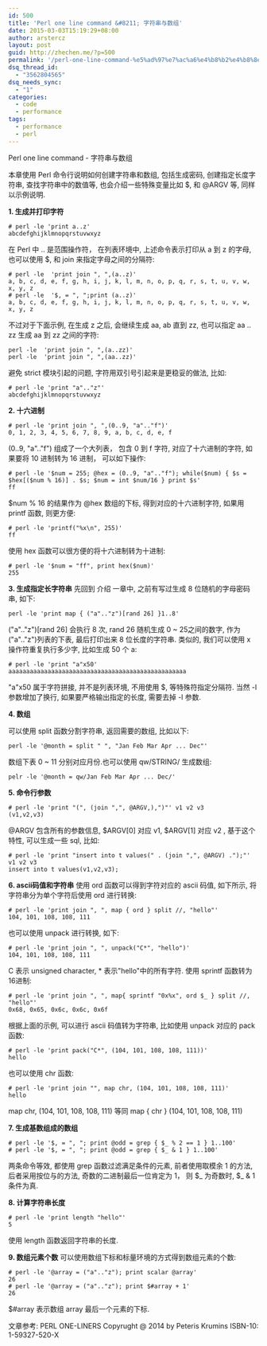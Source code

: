 ```yaml
---
id: 500
title: 'Perl one line command &#8211; 字符串与数组'
date: 2015-03-03T15:19:29+08:00
author: arstercz
layout: post
guid: http://zhechen.me/?p=500
permalink: '/perl-one-line-command-%e5%ad%97%e7%ac%a6%e4%b8%b2%e4%b8%8e%e6%95%b0%e7%bb%84/'
dsq_thread_id:
  - "3562804565"
dsq_needs_sync:
  - "1"
categories:
  - code
  - performance
tags:
  - performance
  - perl
---
```

Perl one line command - 字符串与数组

本章使用 Perl 命令行说明如何创建字符串和数组, 包括生成密码, 创建指定长度字符串, 查找字符串中的数值等, 也会介绍一些特殊变量比如 $, 和 @ARGV 等, 同样以示例说明.

<strong>1. 生成并打印字符</strong>
```
# perl -le 'print a..z'
abcdefghijklmnopqrstuvwxyz
```
在 Perl 中 .. 是范围操作符， 在列表环境中, 上述命令表示打印从 a 到 z 的字母, 也可以使用 $, 和 join 来指定字母之间的分隔符:
```
# perl -le  'print join ", ",(a..z)'
a, b, c, d, e, f, g, h, i, j, k, l, m, n, o, p, q, r, s, t, u, v, w, x, y, z
# perl -le  '$, = ", ";print (a..z)'
a, b, c, d, e, f, g, h, i, j, k, l, m, n, o, p, q, r, s, t, u, v, w, x, y, z
```

<!--more-->



不过对于下面示例, 在生成 z 之后, 会继续生成 aa, ab 直到 zz, 也可以指定 aa .. zz 生成 aa 到 zz 之间的字符:
```
perl -le  'print join ", ",(a..zz)'
perl -le  'print join ", ",(aa..zz)'
```
避免 strict 模块引起的问题, 字符用双引号引起来是更稳妥的做法, 比如:
```
# perl -le 'print "a".."z"'
abcdefghijklmnopqrstuvwxyz
```

<strong>2. 十六进制</strong>
```
# perl -le 'print join ", ",(0..9, "a".."f")'
0, 1, 2, 3, 4, 5, 6, 7, 8, 9, a, b, c, d, e, f
```
(0..9, "a".."f") 组成了一个大列表， 包含 0 到 f 字符, 对应了十六进制的字符, 如果要将 10 进制转为 16 进制， 可以如下操作:
```
# perl -le '$num = 255; @hex = (0..9, "a".."f"); while($num) { $s = $hex[($num % 16)] . $s; $num = int $num/16 } print $s'
ff
```
$num % 16 的结果作为 @hex 数组的下标, 得到对应的十六进制字符, 如果用 printf 函数, 则更方便:
```
# perl -le 'printf("%x\n", 255)'
ff
```
使用 hex 函数可以很方便的将十六进制转为十进制:
```
# perl -le '$num = "ff", print hex($num)'
255
```

<strong>3. 生成指定长字符串</strong>
先回到 介绍 一章中, 之前有写过生成 8 位随机的字母密码串, 如下:
```
perl -le 'print map { ("a".."z")[rand 26] }1..8'
```
("a".."z")[rand 26] 会执行 8 次, rand 26 随机生成 0 ~ 25之间的数字, 作为 ("a".."z")列表的下表, 最后打印出来 8 位长度的字符串.
类似的, 我们可以使用 x 操作符重复执行多少字, 比如生成 50 个 a: 
```
# perl -le 'print "a"x50'
aaaaaaaaaaaaaaaaaaaaaaaaaaaaaaaaaaaaaaaaaaaaaaaaaa
```
"a"x50 属于字符拼接, 并不是列表环境, 不用使用 $, 等特殊符指定分隔符. 当然 -l 参数增加了换行, 如果要严格输出指定的长度, 需要去掉 -l 参数.

<strong>4. 数组</strong>

可以使用 split 函数分割字符串, 返回需要的数组, 比如以下:
```
perl -le '@month = split " ", "Jan Feb Mar Apr ... Dec"'
```
数组下表 0 ~ 11 分别对应月份.也可以使用 qw/STRING/ 生成数组:
```
pelr -le '@month = qw/Jan Feb Mar Apr ... Dec/'
```

<strong>5. 命令行参数</strong>
```
# perl -le 'print "(", (join ",", @ARGV,),")"' v1 v2 v3
(v1,v2,v3)
```
@ARGV 包含所有的参数信息, $ARGV[0] 对应 v1, $ARGV[1] 对应 v2 , 基于这个特性, 可以生成一些 sql, 比如:
```
# perl -le 'print "insert into t values(" . (join ",", @ARGV) .");"' v1 v2 v3
insert into t values(v1,v2,v3);
```

<strong>6. ascii码值和字符串</strong>
使用 ord 函数可以得到字符对应的 ascii 码值, 如下所示, 将字符串分为单个字符后使用 ord 进行转换:
```
# perl -le 'print join ", ", map { ord } split //, "hello"'
104, 101, 108, 108, 111
```
也可以使用 unpack 进行转换, 如下:
```
# perl -le 'print join ", ", unpack("C*", "hello")'
104, 101, 108, 108, 111
```
C 表示 unsigned character, * 表示"hello"中的所有字符. 使用 sprintf 函数转为16进制:
```
# perl -le 'print join ", ", map{ sprintf "0x%x", ord $_ } split //, "hello"'
0x68, 0x65, 0x6c, 0x6c, 0x6f
```

根据上面的示例, 可以进行 ascii 码值转为字符串, 比如使用 unpack 对应的 pack 函数:
```
# perl -le 'print pack("C*", (104, 101, 108, 108, 111))'
hello
```
也可以使用 chr 函数:
```
# perl -le 'print join "", map chr, (104, 101, 108, 108, 111)'
hello
```
map chr, (104, 101, 108, 108, 111) 等同 map { chr } (104, 101, 108, 108, 111)

<strong>7. 生成基数组成的数组</strong>
```
# perl -le '$, = ", "; print @odd = grep { $_ % 2 == 1 } 1..100'
# perl -le '$, = ", "; print @odd = grep { $_ & 1 } 1..100'
```
两条命令等效, 都使用 grep 函数过滤满足条件的元素, 前者使用取模余 1 的方法, 后者采用按位与的方法, 奇数的二进制最后一位肯定为 1， 则 $_ 为奇数时, $_ & 1 条件为真.

<strong>8. 计算字符串长度</strong>
```
# perl -le 'print length "hello"'
5
```
使用 length 函数返回字符串的长度.

<strong>9. 数组元素个数</strong>
可以使用数组下标和标量环境的方式得到数组元素的个数:
```
# perl -le '@array = ("a".."z"); print scalar @array'
26
# perl -le '@array = ("a".."z"); print $#array + 1'
26
```

$#array 表示数组 array 最后一个元素的下标.

文章参考: PERL ONE-LINERS Copyrught @ 2014 by Peteris Krumins ISBN-10: 1-59327-520-X